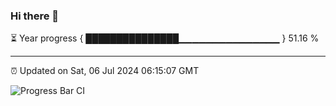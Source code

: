 ### Hi there 👋

⏳ Year progress { ███████████████▁▁▁▁▁▁▁▁▁▁▁▁▁▁▁ } 51.16 %

---

⏰ Updated on Sat, 06 Jul 2024 06:15:07 GMT

![Progress Bar CI](https://github.com/liununu/liununu/workflows/Progress%20Bar%20CI/badge.svg)
